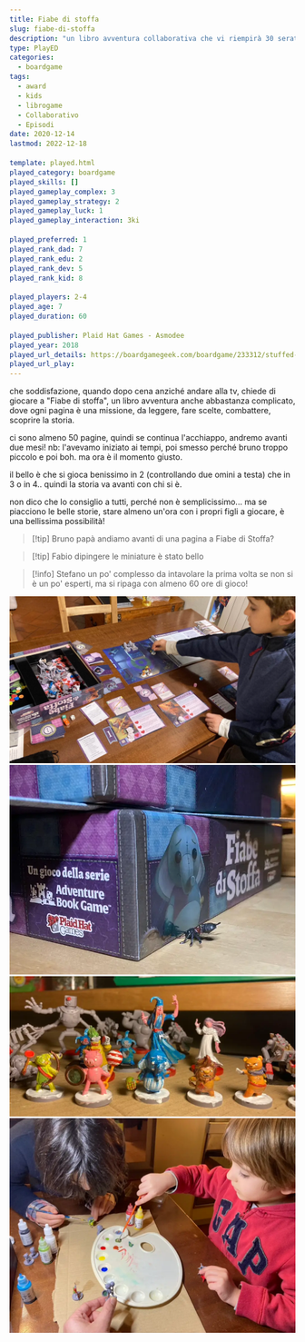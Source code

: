 ```yaml
---
title: Fiabe di stoffa
slug: fiabe-di-stoffa
description: "un libro avventura collaborativa che vi riempirà 30 serate in un mondo tipo Toy Story"
type: PlayED
categories:
  - boardgame
tags:
  - award
  - kids
  - librogame
  - Collaborativo
  - Episodi
date: 2020-12-14
lastmod: 2022-12-18

template: played.html
played_category: boardgame
played_skills: []
played_gameplay_complex: 3
played_gameplay_strategy: 2
played_gameplay_luck: 1
played_gameplay_interaction: 3ki

played_preferred: 1
played_rank_dad: 7
played_rank_edu: 2
played_rank_dev: 5
played_rank_kid: 8

played_players: 2-4
played_age: 7
played_duration: 60

played_publisher: Plaid Hat Games - Asmodee
played_year: 2018
played_url_details: https://boardgamegeek.com/boardgame/233312/stuffed-fables
played_url_play: 
---
```


che soddisfazione, quando dopo cena anziché andare alla tv, chiede di giocare a "Fiabe di stoffa", un libro avventura anche abbastanza complicato, dove ogni pagina è una missione, da leggere, fare scelte, combattere, scoprire la storia.

ci sono almeno 50 pagine, quindi se continua l'acchiappo, andremo avanti due mesi!
nb: l'avevamo iniziato ai tempi, poi smesso perché bruno troppo piccolo e poi boh. ma ora è il momento giusto.

il bello è che si gioca benissimo in 2 (controllando due omini a testa) che in 3 o in 4.. quindi la storia va avanti con chi si è.

non dico che lo consiglio a tutti, perché non è semplicissimo... ma se piacciono le belle storie, stare almeno un'ora con i propri figli a giocare, è una bellissima possibilità!

> [!tip] Bruno
> papà andiamo avanti di una pagina a Fiabe di Stoffa?

> [!tip] Fabio
> dipingere le miniature è stato bello

> [!info] Stefano
> un po' complesso da intavolare la prima volta se non si è un po' esperti, ma si ripaga con almeno 60 ore di gioco!

![](../../assets/img/played/boardgame/fiabe-di-stoffa-3.webp)
![](../../assets/img/played/boardgame/fiabe_di_stoffa.webp)
![](../../assets/img/played/boardgame/fiabe_di_stoffa_miniature.webp)
![](../../assets/img/played/boardgame/fiabe_di_stoffa_pittura.webp)
